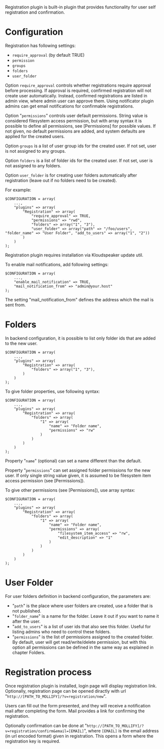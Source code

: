 Registration plugin is built-in plugin that provides functionality for user self registration and confirmation.

# Configuration

Registration has following settings:
  * `require_approval` (by default TRUE)
  * `permission`
  * `groups`
  * `folders`
  * `user_folder`

Option `require_approval` controls whether registrations require approval before processing. If approval is required, confirmed registration will not create user automatically. Instead, confirmed registrations are listed in admin view, where admin user can approve them. Using notificator plugin admins can get email notifications for confirmable registrations.

Option "`permissions`" controls user default permissions. String value is considered filesystem access permission, but with array syntax it is possible to define all permissions, see [Permissions] for possible values. If not given, no default permissions are added, and system defaults are applied for the created users.

Option `groups` is a list of user group ids for the created user. If not set, user is not assigned to any groups.

Option `folders` is a list of folder ids for the created user. If not set, user is not assigned to any folders.

Option `user_folder` is for creating user folders automatically after registration (leave out if no folders need to be created).

For example:

	$CONFIGURATION = array(
		...,
		"plugins" => array(
			"Registration" => array(
				"require_approval" => TRUE,
				"permissions" => "rwd",
				"folders" => array("1", "3"),
				"user_folder" => array("path" => "/foo/users", "folder_name" => "User Folder", "add_to_users" => array("1", "2"))
			)
		)
	);

Registration plugin requires installation via Kloudspeaker update util.

To enable mail notifications, add following settings:

	$CONFIGURATION = array(
		...,
		"enable_mail_notification" => TRUE,
		"mail_notification_from" => "admin@your.host"
	);


The setting "mail_notification_from" defines the address which the mail is sent from.

# Folders

In backend configuration, it is possible to list only folder ids that are added to the new user.

	$CONFIGURATION = array(
		...,
		"plugins" => array(
			"Registration" => array(
				"folders" => array("1", "3"),
			)
		)
	);

To give folder properties, use following syntax:

	$CONFIGURATION = array(
		...,
		"plugins" => array(
			"Registration" => array(
				"folders" => array(
					"1" => array(
						"name" => "Folder name",
						"permissions" => "rw"
					)
				)
			)
		)
	);

Property "`name`" (optional) can set a name different than the default.

Property "`permissions`" can set assigned folder permissions for the new user. If only single string value given, it is assumed to be filesystem item access permission (see [Permissions]).

To give other permissions (see [Permissions]), use array syntax:

	$CONFIGURATION = array(
		...,
		"plugins" => array(
			"Registration" => array(
				"folders" => array(
					"1" => array(
						"name" => "Folder name",
						"permissions" => array(
							"filesystem_item_access" => "rw",
							"edit_description" => "1"
						)
					)
				)
			)
		)
	);

# User Folder

For user folders definition in backend configuration, the parameters are:
  *  "`path`" is the place where user folders are created, use a folder that is not published.
  *  "`folder_name`" is a name for the folder. Leave it out if you want to name it after the user.
  *  "`add_to_users`" is a list of user ids that also see this folder. Useful for listing admins who need to control these folders.
  *  "`permissions`" is the list of permissions assigned to the created folder. By default, user will get read/write/delete permission, but with this option all permissions can be defined in the same way as explained in chapter Folders.

# Registration process

Once registration plugin is installed, login page will display registration link. Optionally, registration page can be opened diractly with url "`http://[PATH_TO_MOLLIFY]/?v=registration/new`".

Users can fill out the form presented, and they will receive a notification mail after completing the form. Mail provides a link for confirming the registration.

Optionally confirmation can be done at "`http://[PATH_TO_MOLLIFY]/?v=registration/confirm&email=[EMAIL]`", where `[EMAIL]` is the email address (in url encoded format) given in registration. This opens a form where the registration key is required.